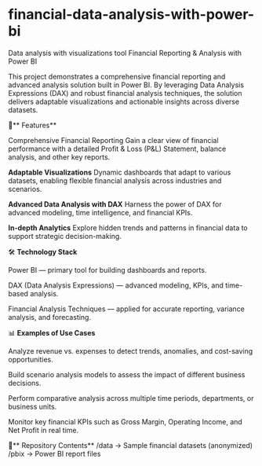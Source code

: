 # financial-data-analysis-with-power-bi
Data analysis with visualizations tool
Financial Reporting & Analysis with Power BI


This project demonstrates a comprehensive financial reporting and advanced analysis solution built in Power BI. By leveraging Data Analysis Expressions (DAX) and robust financial analysis techniques, the solution delivers adaptable visualizations and actionable insights across diverse datasets.

🚀** Features**

Comprehensive Financial Reporting
Gain a clear view of financial performance with a detailed Profit & Loss (P&L) Statement, balance analysis, and other key reports.

**Adaptable Visualizations**
Dynamic dashboards that adapt to various datasets, enabling flexible financial analysis across industries and scenarios.

**Advanced Data Analysis with DAX**
Harness the power of DAX for advanced modeling, time intelligence, and financial KPIs.

**In-depth Analytics**
Explore hidden trends and patterns in financial data to support strategic decision-making.

🛠️ **Technology Stack**

Power BI — primary tool for building dashboards and reports.

DAX (Data Analysis Expressions) — advanced modeling, KPIs, and time-based analysis.

Financial Analysis Techniques — applied for accurate reporting, variance analysis, and forecasting.

📊 **Examples of Use Cases**

Analyze revenue vs. expenses to detect trends, anomalies, and cost-saving opportunities.

Build scenario analysis models to assess the impact of different business decisions.

Perform comparative analysis across multiple time periods, departments, or business units.

Monitor key financial KPIs such as Gross Margin, Operating Income, and Net Profit in real time.

📂** Repository Contents** 
/data         → Sample financial datasets (anonymized)
/pbix         → Power BI report files
